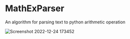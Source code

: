 # MathExParser

An algorithm for parsing text to python arithmetic operation


![Screenshot 2022-12-24 173452](https://user-images.githubusercontent.com/80265393/209430090-35bff0f8-7d00-4935-9632-3b902956a3d0.png)
